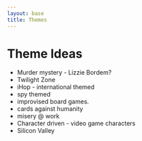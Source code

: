 ```yaml
---
layout: base
title: Themes
---
```

# Theme Ideas

* Murder mystery - Lizzie Bordem?
* Twilight Zone 
* iHop - international themed
* spy themed 
* improvised board games.
* cards against humanity
* misery @ work 
* Character driven - video game characters
* Silicon Valley 
